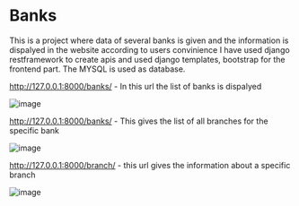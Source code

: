 # Banks

This is a project where data of several banks is given and the information is dispalyed in the website according to users convinience 
I have used django restframework to create apis and used django templates, bootstrap for the frontend part. 
The MYSQL is used as database.


http://127.0.0.1:8000/banks/ - In this url the list of banks is dispalyed 

![image](https://github.com/Shivani505001/Banks/assets/98374589/9c1fbed3-eb28-4cad-8def-f856edeae51f)



http://127.0.0.1:8000/banks/<bankname> - This gives the list of all branches for the specific bank

![image](https://github.com/Shivani505001/Banks/assets/98374589/63317b88-825a-41aa-899a-a3fdda58fe51)



http://127.0.0.1:8000/branch/<ifsc> - this url gives the information about a specific branch

![image](https://github.com/Shivani505001/Banks/assets/98374589/fe88d9d4-673a-4ef0-a488-607d6170b730)




